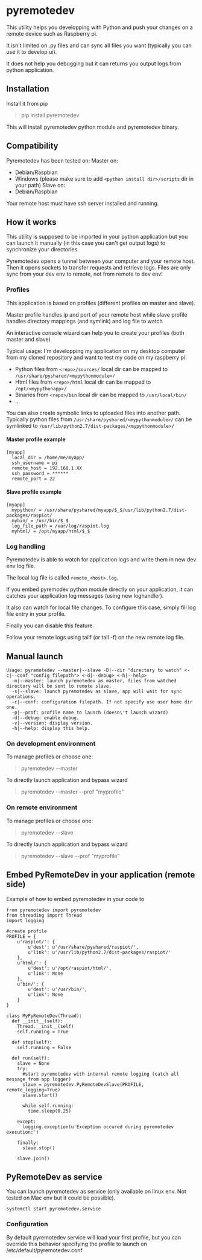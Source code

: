 # pyremotedev
This utility helps you developping with Python and push your changes on a remote device such as Raspberry pi.

It isn't limited on .py files and can sync all files you want (typically you can use it to develop ui).

It does not help you debugging but it can returns you output logs from python application.

## Installation
Install it from pip
> pip install pyremotedev

This will install pyremotedev python module and pyremotedev binary.

## Compatibility
Pyremotedev has been tested on:
Master on:
  *  Debian/Raspbian
  *  Windows (please make sure to add ```<python install dir>/scripts``` dir in your path)
Slave on:
  *  Debian/Raspbian

Your remote host must have ssh server installed and running.

## How it works
This utility is supposed to be imported in your python application but you can launch it manually (in this case you can't get output logs) to synchronize your directories.

Pyremotedev opens a tunnel between your computer and your remote host. Then it opens sockets to transfer requests and retrieve logs. Files are only sync from your dev env to remote, not from remote to dev env!

### Profiles
This application is based on profiles (different profiles on master and slave).

Master profile handles ip and port of your remote host while slave profile handles directory mappings (and symlink) and log file to watch

An interactive console wizard can help you to create your profiles (both master and slave)

Typical usage: I'm developping my application on my desktop computer from my cloned repository and want to test my code on my raspberry pi:
*  Python files from ```<repo>/sources/``` local dir can be mapped to ```/usr/share/pyshared/<mypythonmodule>/```
*  Html files from ```<repo>/html``` local dir can be mapped to ```/opt/<mypythonapp>/```
*  Binaries from ```<repo>/bin``` local dir can be mapped to ```/usr/local/bin/```
*  ...

You can also create symbolic links to uploaded files into another path. Typically python files from ```/usr/share/pyshared/<mypythonmodule>/``` can be symlinked to ```/usr/lib/python2.7/dist-packages/<mypythonmodule>/```

#### Master profile example
```
[myapp]
  local_dir = /home/me/myapp/
  ssh_username = pi
  remote_host = 192.168.1.XX
  ssh_password = ******
  remote_port = 22
```

#### Slave profile example
```
[myapp]
  mypython/ = /usr/share/pyshared/myapp/$_$/usr/lib/python2.7/dist-packages/raspiot/
  mybin/ = /usr/bin/$_$
  log_file_path = /var/log/raspiot.log
  myhtml/ = /opt/myapp/html/$_$
```

### Log handling
Pyremotedev is able to watch for application logs and write them in new dev env log file.

The local log file is called ```remote_<host>.log```.
 
If you embed pyremodev python module directly on your application, it can catches your application log messages (using new loghandler).

It also can watch for local file changes. To configure this case, simply fill log file entry in your profile.

Finally you can disable this feature.

Follow your remote logs using tailf (or tail -f) on the new remote log file.

## Manual launch
```
Usage: pyremotedev --master|--slave -D|--dir "directory to watch" <-c|--conf "config filepath"> <-d|--debug> <-h|--help>
  -m|--master: launch pyremotedev as master, files from watched directory will be sent to remote slave.
  -s|--slave: launch pyremotedev as slave, app will wait for sync operations.
  -c|--conf: configuration filepath. If not specify use user home dir one.
  -p|--prof: profile name to launch (doesn\'t launch wizard)
  -d|--debug: enable debug.
  -v|--version: display version.
  -h|--help: display this help.
```

### On development environment
To manage profiles or choose one:
> pyremotedev --master

To directly launch application and bypass wizard
> pyremotedev --master --prof "myprofile"

### On remote environment
To manage profiles or choose one:
> pyremotedev --slave

To directly launch application and bypass wizard
> pyremotedev --slave --prof "myprofile"

## Embed PyRemoteDev in your application (remote side)
Example of how to embed pyremotedev in your code to 
```
from pyremotedev import pyremotedev
from threading import Thread
import logging

#create profile
PROFILE = {
    u'raspiot/': {
        u'dest': u'/usr/share/pyshared/raspiot/',
        u'link': u'/usr/lib/python2.7/dist-packages/raspiot/'
    },
    u'html/': {
        u'dest': u'/opt/raspiot/html/',
        u'link': None
    },
    u'bin/': {
        u'dest': u'/usr/bin/',
        u'link': None
    }
}

class MyPyRemoteDev(Thread):
  def __init__(self):
    Thread.__init__(self)
    self.running = True
    
  def stop(self):
    self.running = False
    
  def run(self):
    slave = None
    try:
      #start pyremotedev with internal remote logging (catch all message from app logger)
      slave = pyremotedev.PyRemoteDevSlave(PROFILE, remote_logging=True)
      slave.start()

      while self.running:
        time.sleep(0.25)

    except:
      logging.exception(u'Exception occured during pyremotedev execution:')

    finally:
      slave.stop()

    slave.join()
```

## PyRemoteDev as service
You can launch pyremotedev as service (only available on linux env. Not tested on Mac env but it could be possible).
```
systemctl start pyremotedev.service
```

### Configuration
By default pyremotedev service will load your first profile, but you can override this behavior specifying the profile to launch on /etc/default/pyremotedev.conf
